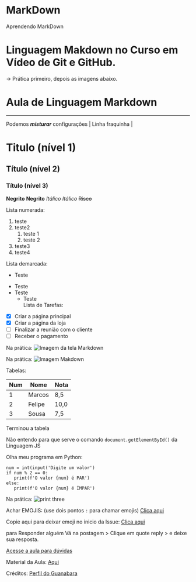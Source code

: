 # MarkDown 
 Aprendendo MarkDown 
 # Linguagem Makdown no Curso em Vídeo de Git e GitHub.  

 -> Prática primeiro, depois as imagens abaixo. 

# Aula de Linguagem Markdown 
*** 
Podemos **_misturar_** configurações
| Linha fraquinha | 
# Titulo (nível 1)
## Título (nível 2)
### Título (nível 3)
**Negrito**
__Negrito__
_Itálico_
*Itálico*
~~Risco~~

Lista numerada: 
1. teste 
1. teste2
     1. teste 1 
     1. teste 2
1. teste3
1. teste4 

Lista  demarcada: 
-  Teste 
*  Teste
*  Teste 
    * Teste  
Lista de Tarefas: 

- [X] Criar a página principal 
- [X]  Criar a página da loja 
- [ ] Finalizar a reunião com o cliente 
- [ ] Receber o pagamento 

Na prática: 
![Imagem da tela Markdown](https://user-images.githubusercontent.com/67933145/111035398-22456280-83f9-11eb-833f-d788d96a9cf4.jpg)

Na prática: 
![Imagem Makdown](https://user-images.githubusercontent.com/67933145/111035422-4739d580-83f9-11eb-9967-3feb1c6a9373.jpg)

Tabelas:

Num | Nome | Nota 
---|---|----
1 | Marcos | 8,5 
2 | Felipe | 10,0
3 | Sousa | 7,5

Terminou a tabela  

Não entendo para que serve o comando `document.getElementById()` da Linguagem JS 

Olha meu programa em Python: 
```
num = int(input('Digite um valor') 
if num % 2 == 0: 
   print(f'O valor {num} é PAR')
else: 
   print(f'O valor {num} é ÍMPAR')
````

Na prática: 
![print three](https://user-images.githubusercontent.com/67933145/111035978-a3055e00-83fb-11eb-9655-5981508c8c4f.jpg)


Achar EMOJIS: (use dois pontos `:` para chamar emojis) 
[Clica aqui](https://github.com/ikatyang/emoji-cheat-sheet)

Copie aqui para deixar emoji no inicio da Issue: 
[Clica aqui](https://emojipedia.org/) 

para Responder alguém Vá na postagem > Clique em quote reply > e deixe sua resposta. 

[Acesse a aula para dúvidas](https://www.youtube.com/watch?v=LntSB-gl-ZI&list=PLHz_AreHm4dm7ZULPAmadvNhH6vk9oNZA&index=10)

Material da Aula: 
[Aqui](https://github.com/gustavoguanabara/git-github/tree/master/manuais-PDF)

Créditos: [Perfil do Guanabara](https://github.com/gustavoguanabara)
